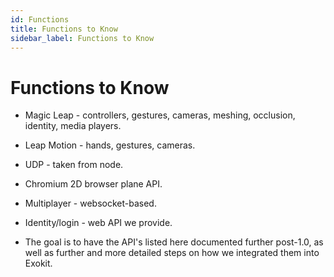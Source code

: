 ```yaml
---
id: Functions
title: Functions to Know
sidebar_label: Functions to Know
---
```


# Functions to Know
- Magic Leap - controllers, gestures, cameras, meshing, occlusion, identity, media players.

- Leap Motion - hands, gestures, cameras.

- UDP - taken from node.

- Chromium 2D browser plane API.

- Multiplayer - websocket-based.

- Identity/login - web API we provide.

- The goal is to have the API's listed here documented further post-1.0, as well as further and more detailed steps on how we integrated them into Exokit.
